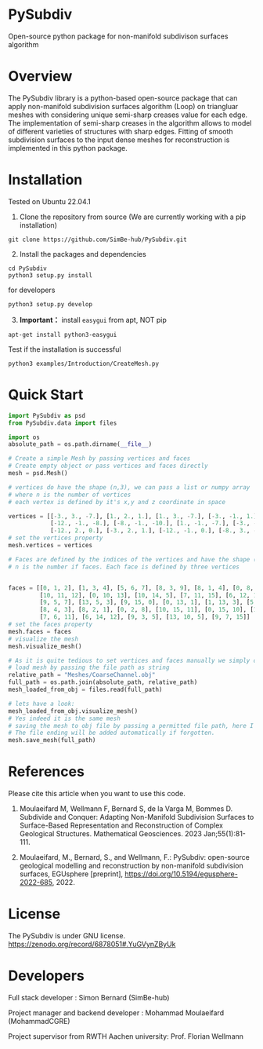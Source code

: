 
# PySubdiv 
Open-source python package for non-manifold subdivison surfaces algorithm

# Overview
The PySubdiv library is a python-based open-source package that can apply non-manifold subdivision surfaces algorithm (Loop) on triangluar meshes with considering unique semi-sharp creases value for each edge. The implementation of semi-sharp creases in the algorithm allows to model of different varieties of structures with sharp edges. Fitting of smooth subdivision surfaces to the input dense meshes for reconstruction is implemented in this python package.

# Installation

Tested on Ubuntu 22.04.1 

1. Clone the repository from source (We are currently working with a pip installation)
```console
git clone https://github.com/SimBe-hub/PySubdiv.git
```

2. Install the packages and dependencies
```console
cd PySubdiv
python3 setup.py install
```
for developers
```console
python3 setup.py develop
```
3. **Important：**
install `easygui` from apt, NOT pip

```console
apt-get install python3-easygui
```

Test if the installation is successful

```console
python3 examples/Introduction/CreateMesh.py
```


# Quick Start




```python
import PySubdiv as psd
from PySubdiv.data import files

import os
absolute_path = os.path.dirname(__file__)

# Create a simple Mesh by passing vertices and faces
# Create empty object or pass vertices and faces directly
mesh = psd.Mesh()

# vertices do have the shape (n,3), we can pass a list or numpy array
# where n is the number of vertices
# each vertex is defined by it's x,y and z coordinate in space

vertices = [[-3., 3., -7.], [1., 2., 1.], [1., 3., -7.], [-3., -1., 1.], [1., -1., 1.], [-8., -1., -2.],
            [-12., -1., -8.], [-8., -1., -10.], [1., -1., -7.], [-3., -1., -7.], [-8., 2., -2.], [-12., 3., -8.],
            [-12., 2., 0.], [-3., 2., 1.], [-12., -1., 0.], [-8., 3., -10.]]
# set the vertices property
mesh.vertices = vertices

# Faces are defined by the indices of the vertices and have the shape (n,3) for triangular meshes.
# n is the number if faces. Each face is defined by three vertices


faces = [[0, 1, 2], [1, 3, 4], [5, 6, 7], [8, 3, 9], [8, 1, 4], [0, 8, 9],
         [10, 11, 12], [0, 10, 13], [10, 14, 5], [7, 11, 15], [6, 12, 11],
         [9, 5, 7], [13, 5, 3], [9, 15, 0], [0, 13, 1], [1, 13, 3], [5, 14, 6],
         [8, 4, 3], [8, 2, 1], [0, 2, 8], [10, 15, 11], [0, 15, 10], [10, 12, 14],
         [7, 6, 11], [6, 14, 12], [9, 3, 5], [13, 10, 5], [9, 7, 15]]
# set the faces property
mesh.faces = faces
# visualize the mesh
mesh.visualize_mesh()

# As it is quite tedious to set vertices and faces manually we simply can load and also save meshes from and to obj file
# load mesh by passing the file path as string
relative_path = "Meshes/CoarseChannel.obj"
full_path = os.path.join(absolute_path, relative_path)
mesh_loaded_from_obj = files.read(full_path)

# lets have a look:
mesh_loaded_from_obj.visualize_mesh()
# Yes indeed it is the same mesh
# saving the mesh to obj file by passing a permitted file path, here I'm just overwriting.
# The file ending will be added automatically if forgotten.
mesh.save_mesh(full_path)
```

# References

Please cite this article when you want to use this code.

1) Moulaeifard M, Wellmann F, Bernard S, de la Varga M, Bommes D. Subdivide and Conquer: Adapting Non-Manifold Subdivision Surfaces to Surface-Based Representation and Reconstruction of Complex Geological Structures. Mathematical Geosciences. 2023 Jan;55(1):81-111.

2) Moulaeifard, M., Bernard, S., and Wellmann, F.: PySubdiv: open-source geological modelling and reconstruction by non-manifold subdivision surfaces, EGUsphere [preprint], https://doi.org/10.5194/egusphere-2022-685, 2022.

# License

The PySubdiv is under GNU license. https://zenodo.org/record/6878051#.YuGVynZByUk


# Developers

Full stack developer : Simon Bernard (SimBe-hub)

Project manager and backend developer : Mohammad Moulaeifard (MohammadCGRE)

Project supervisor from RWTH Aachen university: Prof. Florian Wellmann
